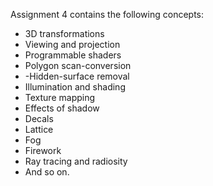 Assignment 4 contains the following concepts:
- 3D transformations
- Viewing and projection
- Programmable shaders
- Polygon scan-conversion
- -Hidden-surface removal
- Illumination and shading
- Texture mapping
- Effects of shadow
- Decals
- Lattice
- Fog
- Firework
- Ray tracing and radiosity
- And so on. 
